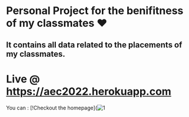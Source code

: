 # Personal Project for the benifitness of my classmates ❤
## It contains all data related to the placements of my classmates.
# Live @ https://aec2022.herokuapp.com
You can :
[!Checkout the homepage](![1](https://user-images.githubusercontent.com/39029055/137329069-a5f8e207-c47c-4f0a-821e-b2ac4dcf3f95.png)

